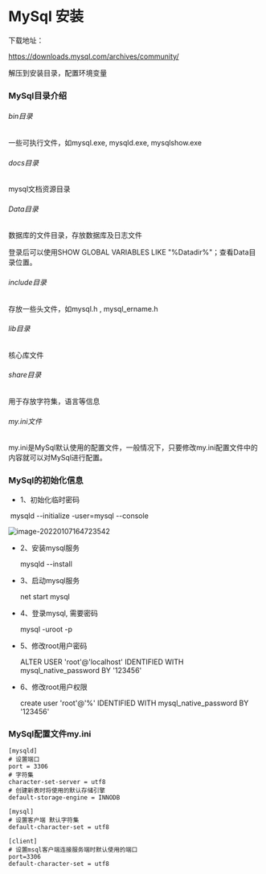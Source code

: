 # MySql 安装

下载地址：

https://downloads.mysql.com/archives/community/

解压到安装目录，配置环境变量

### MySql目录介绍



###### bin目录

一些可执行文件，如mysql.exe, mysqld.exe, mysqlshow.exe

###### docs目录

mysql文档资源目录

###### Data目录

数据库的文件目录，存放数据库及日志文件

登录后可以使用SHOW GLOBAL VARIABLES LIKE "%Datadir%"；查看Data目录位置。

###### include目录

存放一些头文件，如mysql.h , mysql_ername.h

###### lib目录

核心库文件

###### share目录

用于存放字符集，语言等信息

###### my.ini文件

my.ini是MySql默认使用的配置文件，一般情况下，只要修改my.ini配置文件中的内容就可以对MySql进行配置。

### MySql的初始化信息

- 1、初始化临时密码

​	mysqld --initialize -user=mysql --console

![image-20220107164723542](C:\Users\Administrator\AppData\Roaming\Typora\typora-user-images\image-20220107164723542.png)

- 2、安装mysql服务

  mysqld --install

- 3、启动mysql服务

  net start mysql

- 4、登录mysql, 需要密码

  mysql -uroot -p

- 5、修改root用户密码

  ALTER USER 'root'@'localhost' IDENTIFIED WITH mysql_native_password BY '123456'

- 6、修改root用户权限

  create user 'root'@'%' IDENTIFIED WITH mysql_native_password BY '123456' 



### MySql配置文件my.ini

```
[mysqld]
# 设置端口
port = 3306
# 字符集
character-set-server = utf8
# 创建新表时将使用的默认存储引擎
default-storage-engine = INNODB

[mysql]
# 设置客户端 默认字符集
default-character-set = utf8

[client]
# 设置msql客户端连接服务端时默认使用的端口
port=3306
default-character-set = utf8
```

